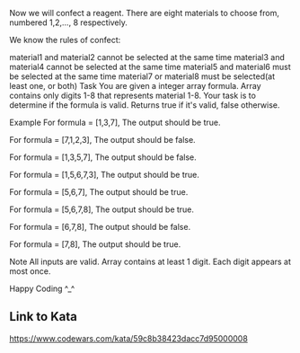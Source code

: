 Now we will confect a reagent. There are eight materials to choose from, numbered 1,2,..., 8 respectively.

We know the rules of confect:

material1 and material2 cannot be selected at the same time
material3 and material4 cannot be selected at the same time
material5 and material6 must be selected at the same time
material7 or  material8 must be selected(at least one, or both)
Task
You are given a integer array formula. Array contains only digits 1-8 that represents material 1-8. Your task is to determine if the formula is valid. Returns true if it's valid, false otherwise.

Example
For formula = [1,3,7], The output should be true.

For formula = [7,1,2,3], The output should be false.

For formula = [1,3,5,7], The output should be false.

For formula = [1,5,6,7,3], The output should be true.

For formula = [5,6,7], The output should be true.

For formula = [5,6,7,8], The output should be true.

For formula = [6,7,8], The output should be false.

For formula = [7,8], The output should be true.

Note
All inputs are valid. Array contains at least 1 digit. Each digit appears at most once.

Happy Coding ^_^

## Link to Kata
https://www.codewars.com/kata/59c8b38423dacc7d95000008